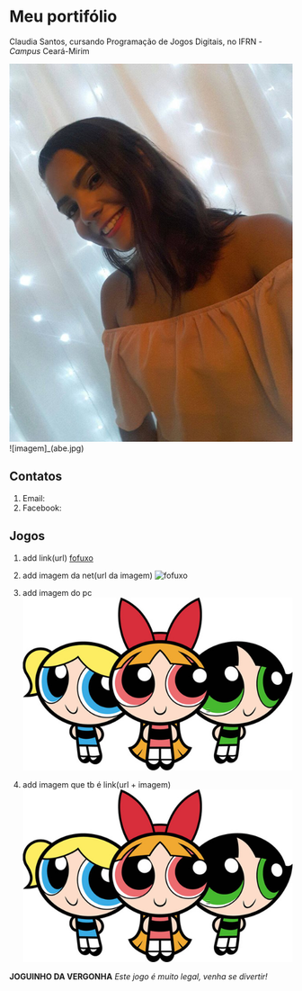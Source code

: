 # Meu portifólio 

Claudia Santos, cursando Programação de Jogos Digitais, no IFRN - _Campus_ Ceará-Mirim

![imagem](bb.jpg)
![imagem]_(abe.jpg)


## Contatos

1. Email:
2. Facebook:


## Jogos

1. add link(url)
[fofuxo](https://www.chimpstickers.com/wp-content/uploads/2016/04/animals010-cute-bear.png)

2. add imagem da net(url da imagem)
![fofuxo](https://www.chimpstickers.com/wp-content/uploads/2016/04/animals010-cute-bear.png)

3. add imagem do pc
![imagem](dg.jpg)

4. add imagem que tb é link(url + imagem)
[![imagem](dg.jpg)](https://www.facebook.com/)

**JOGUINHO DA VERGONHA**
 _Este jogo é muito legal, venha se divertir!_

